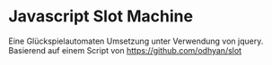 # Javascript Slot Machine

Eine Glückspielautomaten Umsetzung unter Verwendung von jquery.
Basierend auf einem Script von https://github.com/odhyan/slot
